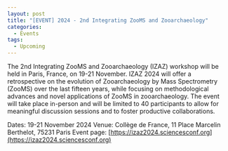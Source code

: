 ```yaml
---
layout: post
title: "[EVENT] 2024 - 2nd Integrating ZooMS and Zooarchaeology"
categories:
  - Events
tags:
  - Upcoming
---
```


The 2nd Integrating ZooMS and Zooarchaeology (IZAZ) workshop will be held in Paris, France, on 19-21 November.
IZAZ 2024 will offer a retrospective on the evolution of Zooarchaeology by Mass Spectrometry (ZooMS) over the last fifteen years, while focusing on methodological advances and novel applications of ZooMS in zooarchaeology.
The event will take place in-person and will be limited to 40 participants to allow for meaningful discussion sessions and to foster productive collaborations.

Dates: 19-21 November 2024
Venue: Collège de France, 11 Place Marcelin Berthelot, 75231 Paris
Event page: [https://izaz2024.sciencesconf.org](https://izaz2024.sciencesconf.org)
